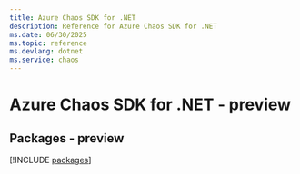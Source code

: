 ```yaml
---
title: Azure Chaos SDK for .NET
description: Reference for Azure Chaos SDK for .NET
ms.date: 06/30/2025
ms.topic: reference
ms.devlang: dotnet
ms.service: chaos
---
```

# Azure Chaos SDK for .NET - preview
## Packages - preview
[!INCLUDE [packages](chaos-index.md)]
